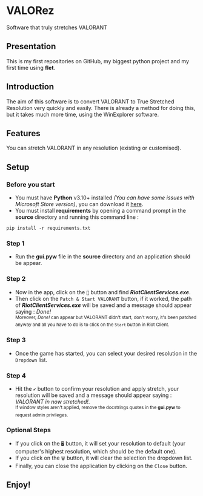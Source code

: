 #           VALORez
Software that truly stretches VALORANT
## Presentation
This is my first repositories on GitHub, my biggest python project and my first time using **flet**.
## Introduction
The aim of this software is to convert VALORANT to True Stretched Resolution very quickly and easily.
There is already a method for doing this, but it takes much more time, using the WinExplorer software.
## Features
You can stretch VALORANT in any resolution (existing or customised).
## Setup
### Before you start
* You must have **Python** v3.10+ installed _(You can have some issues with Microsoft Store version)_, you can download it [here](https://www.python.org/downloads/).
* You must install **requirements** by opening a command prompt in the **source** directory and running this command line :<br>
```
pip install -r requirements.txt
```
### Step 1
- Run the **gui.pyw** file in the **source** directory and an application should be appear.
### Step 2
- Now in the app, click on the `📁` button and find ***RiotClientServices.exe***.<br>
- Then click on the `Patch & Start VALORANT` button, if it worked, the path of ***RiotClientServices.exe*** will be saved and a message should appear saying : *Done!*<br><sup>Moreover, *Done!* can appear but VALORANT didn't start, don't worry, it's been patched anyway and all you have to do is to click on the `Start` button in Riot Client.</sup>
### Step 3
- Once the game has started, you can select your desired resolution in the `Dropdown` list.
### Step 4
- Hit the `✔️` button to confirm your resolution and apply stretch, your resolution will be saved and a message should appear saying : *VALORANT in now stretched!*.<br>
<sup>If window styles aren't applied, remove the docstrings quotes in the **gui.pyw** to request admin privileges.</sup>
### Optional Steps
- If you click on the `🖥️` button, it will set your resolution to default (your computer's highest resolution, which should be the default one).
- If you click on the `🗑️` button, it will clear the selection the dropdown list.
- Finally, you can close the application by clicking on the `Close` button.

## Enjoy!
